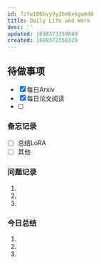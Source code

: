 ```yaml
---
id: 7zfw106bvy9y3bm8xkgwm48
title: Daily Life and Work
desc: ''
updated: 1698373359849
created: 1698372350320
---
```

<!--
Based on the journaling method created by Intelligent Change:
- [Intelligent Change: Our Story](https://www.intelligentchange.com/pages/our-story)
- [The Five Minute Journal](https://www.intelligentchange.com/products/the-five-minute-journal)
-->



## **待做事项**

- [x]  每日Arxiv
- [x]  每日论文阅读
- [ ]   

### **备忘记录**
- [ ] 总结LoRA
- [ ] 其他

### **问题记录**

1.
2.
3.


### **今日总结**

1.
2.
3.
